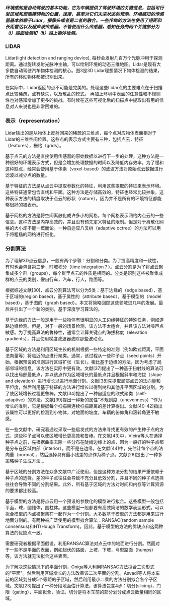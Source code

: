 ##### 环境感知是自动驾驶的基本功能，它为车辆提供了驾驶环境的关键信息，包括可行驶区域和周围障碍物的位置，速度，甚至对它们未来状态的预测。环境感知的传感器基本依赖于Lidar，摄像头或者是二者的融合。一些传统的方法也使用了短距和长距雷达以及超声波传感器。不管使用什么传感器，感知任务的两个关键部分为（i）路面检测和（ii）路上物体检测。

### LIDAR

Lidar(light detection and ranging device), 每秒会发射几百万个光脉冲用于探测距离。通过旋转发射光脉冲主轴，可以绘制环境的动态三维地图。Lidar是现有大多数自动驾驶汽车物体检测的核心。图3是3D Lidar理想情况下物体检测的结果，所有的移动物体都被识别出来。

在实际中，Lidar返回的点不可能是完美的。处理这些Lidar点的主要难点在于扫描点比较稀疏，点有缺失，以及散乱的模式。 再加上环境中表面的任意性和不规则性也对感知增加了更多的挑战。有时候在这些可视化后的扫描点中提取出有用的信息对人来说也是非常困难的。

### 表示（representation）
Lidar输出的是从物体上反射回来的稀疏的三维点，每个点对应物体表面相对于Lidar的三维空间位置。这些点的表示方式主要有三种，包括点云，特征（features），栅格（grids）。

基于点云的方法是直接使用传感器的原始数据以进行下一步的处理，这种方法是一种很好的环境表示方式，但是会增加处理数据的时间以及降低内存效率。为了缓和这种缺点，经常会使用基于体素（voxel-based）的滤波方法对原始点云数据进行滤波以减少点的数量。

基于特征的方法是从点云中提取参数化的特征，利用这些提取的特征来表示环境。这些特征通常包含直线和平面。这种方法是存储高效的，特征也经常比较抽象，这种表示方法的精度取决于点云的形状（nature），因为并不是所有的环境特征都能够很好的被表示。

基于网格的方法是将空间离散化成许多小的网格，每个网格表示网格内点云的一些信息。这种方法是内存高效的，并且没有预先定义特征的限制。但是对于离散化网格的大小却不能一概而论。一种自适应八叉树（adaptive octree）的方法可以用于将粗糙的网格进行细化。

### 分割算法

为了理解3D点云信息，一般有两个步骤：分割和分类。为了提高精度和一致性，有时也会包含第三步，时域积分（time integration？）。点云分割是为了将点云聚集成多个群（groups），每个群里点云的性质是相同的。分类是识别这些被聚集成群的点云的类别，像自行车，汽车，行人，路面等。

根据综述文献[30]，点云分割算法可以分为5类：基于边缘的（edge based），基于区域的(region based)，基于属性的（attribute based），基于模型的（model based），基于图的（graph based）。本文将简略回顾这些领域进几年的发展。最后并引出了一个新的类别，基于深度学习算法的。

基于边缘的方法一般是用于一些物体有很明显的人工边缘特征的特殊任务，例如道路边缘检测。但是，对于一般的场景检测，该方法不太适合，并且该方法对噪声点敏感。为了提高算法的鲁棒性，通常会计算关键点的海拔梯度（elevation gradients），并且使用梯度滤波器滤除那些波动点。

基于区域的方法是利用区域生长的机制根据一些特定的准则（例如欧式距离，平面法向量等）将临近的点进行聚类。通常，该过程从一些种子点（seed points）开始，根据预设的准则进行区域扩张（生长）。相比基于边缘的方法，因为考虑了局部邻域的信息，该方法在实际中更有效。文献[37]提出了一种基于扫射线的算法可以找出局部最低点，并以该点作为区域增长的最低点并且根据斜率和海拔（slope and elevation）进行增长以进行地面分割。文献[38]先提取局部点云的法向量和平坦度，然后利用基于特征的方法进行增长以得到树和其他非平面区域的分割。为了使区域增长过程更鲁棒，文献[34]提出了一种自适应的欧式聚类（self-adaptive）的方法。文献[39]提出一种新的属性"不规则度（unevenness）"作为增长的准则，它是根据每个扫描束连续扫描距离的差计算得出。文献[40-42]指出该属性可以更好的检测到小物体，对地面的坡度，车辆的俯仰角和滚转角更不敏感。

在一些文献中，研究着通过采取一些启发式的方法来寻找更有效的产生种子点的方式，这些种子点可以使区域增长更高效和鲁棒。在文献[43]中，Vieira等人在选择种子点之前，先根据曲率去除一些分布在陡峭边缘上的点，因为一般好的种子点都是分布在区域内部（interior），而不是在边缘。在文献[44]中，先估计每个点的法向量（normal），然后选择具有最小残差的点作为种子点。文献[28]提出了一种多策略种子生成方法...

基于区域的分割方法在众多文献中广泛使用，但是这种方法分割的结果严重依赖于种子点的选择。差的种子点往往会导致不充分且低效分割，并且不同的种子点选择往往会导致不同的分割结果。此外，所有基于区域的方法对时间和内存等计算资源的要求都比较高。

基于模型的方法是将点云用一个预设的参数化的模型进行拟合。这些模型一般包括平面，球，圆锥体，圆柱体。这些模型一般都要有高效简洁的数学表达形式。可以拟合模型的内点被聚集在一起作为一个分割。大多数基于模型的方法都是用来进行地面分割的。有两种被广泛使用的模型拟合算法：RANSAC(random sample consensus)和HT(Hough Transform)。因此，基于模型的方法的优缺点和这两种算法的优缺点一致。

需要研究者根据平面假设，利用RANSAC算法对点云中的地面进行分割。然而对于一些不是平面的表面，例如起伏的路面，上坡，下坡，弓型路面（humps）等，该方法就无法拟合这些表面。

为了解决这些情况下的平面分割，Oniga等人利用RANSAC方法拟合二次形式的"平面"。然后利用区域增长的方法改善该二次平面的分割。Asvadi等人将本车前的区域划分成5个等距的子区域，然后利用最小二乘的方法分别拟合各个子区域。文献[23]提出了一种分段地面估计算法，该算法包含4步：切分(slicing)，门限（gating），平面拟合，验证。切分是将本车前的部分划分成点云数量相同的区域。